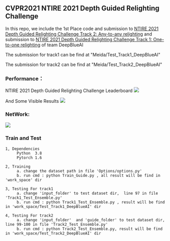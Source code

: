 ## CVPR2021 NTIRE 2021 Depth Guided Relighting Challenge

In this repo, we include the 1st Place code and submission to [NTIRE 2021 Depth Guided Relighting Challenge Track 2: Any-to-any relighting](https://competitions.codalab.org/competitions/28031) and submission to [NTIRE 2021 Depth Guided Relighting Challenge Track 1: One-to-one relighting](https://competitions.codalab.org/competitions/28030) of team DeepBlueAI


The submission for track1 can be find at "Meida/Test_Track1_DeepBlueAI"

The submission for track2 can be find at "Meida/Test_Track2_DeepBlueAI"


### Performance：
 NTIRE 2021 Depth Guided Relighting Challenge Leaderboard
![](https://github.com/Qidian213/NTIRE_Relighting/blob/main/Meida/Score_Result.png)

 And Some Visible Results
![](https://github.com/Qidian213/NTIRE_Relighting/blob/main/Meida/Image_Result.png)

### NetWork:
![](https://github.com/Qidian213/NTIRE_Relighting/blob/main/Meida/Network.jpg)

### Train and Test
	1, Dependencies
		 Python  3.8
		 Pytorch 1.6

	2, Training 
		 a. change the dataset path in file 'Options/options.py'
		 b. run cmd : python Train_Guide.py , all result will be find in 'work_space' dir 

	3, Testing For track1 
		 a. change 'input_folder' to test dataset dir,  line 97 in file 'Track1_Test_Ensemble.py'
		 b. run cmd : python Track1_Test_Ensemble.py , result will be find in 'work_space/Test_Track1_DeepBlueAI' dir 

	4, Testing For track2 
		 a. change 'input_folder'  and 'guide_folder' to test dataset dir,  line 99-100 in file 'Track2_Test_Ensemble.py'
		 b. run cmd : python Track2_Test_Ensemble.py, result will be find in 'work_space/Test_Track2_DeepBlueAI' dir 
		 
